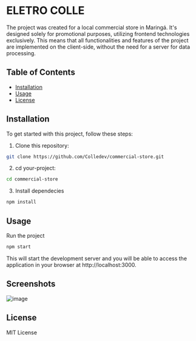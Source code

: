 # ELETRO COLLE

The project was created for a local commercial store in Maringá. It's designed solely for promotional purposes, utilizing frontend technologies exclusively. This means that all functionalities and features of the project are implemented on the client-side, without the need for a server for data processing.

## Table of Contents

- [Installation](#installation)
- [Usage](#usage)
- [License](#license)

## Installation

To get started with this project, follow these steps:

1. Clone this repository:

 ```bash
git clone https://github.com/Colledev/commercial-store.git
```

2. cd your-project:

 ```bash
cd commercial-store
```

3. Install dependecies

```bash
npm install
```

## Usage

Run the project

```bash
npm start
```

This will start the development server and you will be able to access the application in your browser at http://localhost:3000.

## Screenshots

![image](https://github.com/Colledev/commercial-store/assets/112740912/12269ff4-c7c7-4bb6-b756-85edb5554573)


## License

MIT License
